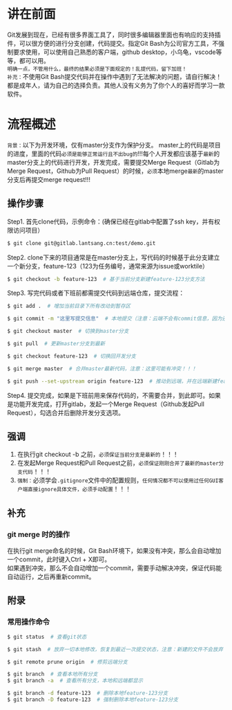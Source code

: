 # 讲在前面
Git发展到现在，已经有很多界面工具了，同时很多编辑器里面也有响应的支持插件，可以很方便的进行分支创建，代码提交。指定Git Bash为公司官方工具，不强制要求使用，可以使用自己熟悉的客户端，github desktop，小乌龟，vscode等等，都可以用。<br />
`明确一点，不管用什么，最终的结果必须是下面规定的！乱提代码，留下加班！`<br />
`补充：`不使用Git Bash提交代码并在操作中遇到了无法解决的问题，请自行解决！都是成年人，请为自己的选择负责。其他人没有义务为了你个人的喜好而学习一款软件。

# 流程概述
`背景：`以下为开发环境，仅有master分支作为保护分支。
master上的代码是项目的进度，里面的代码`必须是能够正常运行且不出bug的`!!!每个人开发都应该基于`最新`的master分支上的代码进行开发，开发完成，需要提交Merge Request（Gitlab为Merge Request，Github为Pull Request）的时候，`必须`本地merge`最新`的master分支后再提交merge request!!!

## 操作步骤
Step1. 首先clone代码，示例命令：(确保已经在gitlab中配置了ssh key，并有权限访问项目）
```bash
$ git clone git@gitlab.lantsang.cn:test/demo.git
```

Step2. clone下来的项目通常是在master分支上，写代码的时候基于此分支建立一个新分支，feature-123（123为任务编号，通常来源为issue或worktile）
```bash
$ git checkout -b feature-123  # 基于当前分支新建feature-123分支方法
```

Step3. 写完代码或者下班前都需提交代码到远端仓库，提交流程：
```bash
$ git add .  # 增加当前目录下所有改动到暂存区

$ git commit -m "这里写提交信息"  # 本地提交（注意：云端不会有commit信息，因为还没有push到云端）

$ git checkout master  # 切换到master分支

$ git pull  # 更新master分支到最新

$ git checkout feature-123  # 切换回开发分支

$ git merge master  # 合并master最新代码，注意：这里可能有冲突！！！

$ git push --set-upstream origin feature-123  # 推动到远端，并在远端新建feature-123分支，作为本地feature-123分支的上游分支，如果远端已经有了feature-123分支，则直接git push就行了，不要画蛇添足！！！
```
Step4. 提交完成，如果是下班前用来保存代码的，不需要合并，到此即可。如果是功能开发完成，打开gitlab，发起一个Merge Request（Github发起Pull Request），勾选合并后删除开发分支选项。

## 强调
1. 在执行git checkout -b 之前，`必须保证当前分支是最新的`！！！
2. 在发起Merge Request和Pull Request之前，`必须保证刚刚合并了最新的master分支代码`！！！
3. `强制：`必须学会`.gitignore`文件中的配置规则，`任何情况都不可以使用过任何GUI客户端直接ignore具体文件，必须手动配置`！！！

## 补充
### git merge 时的操作
在执行git merge命名的时候，Git Bash环境下，如果没有冲突，那么会自动增加一个commit，此时键入Ctrl + X即可。<br />
如果遇到冲突，那么不会自动增加一个commit，需要手动解决冲突，保证代码能自动运行，之后再重新commit。

## 附录
### 常用操作命令
```bash
$ git status  # 查看git状态

$ git stash  # 放弃一切本地修改，恢复到最近一次提交状态，注意：新建的文件不会放弃！！！

$ git remote prune origin  # 修剪远端分支

$ git branch  # 查看本地所有分支
$ git branch -a  # 查看所有分支，本地和远端都显示

$ git branch -d feature-123  # 删除本地feature-123分支
$ git branch -D feature-123  # 强制删除本地feature-123分支
```